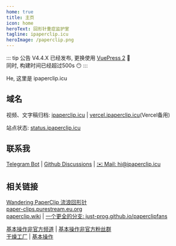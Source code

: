 ```yaml
---
home: true
title: 主页
icon: home
heroText: 回形针重症监护室
tagline: ipaperclip.icu
heroImage: /paperclip.png
---
```


::: tip 公告
V4.4.X 已经发布, 更换使用 [VuePress 2](https://v2.vuepress.vuejs.org/) :tada:  
同时, 构建时间已经超过500s :no_mouth:
:::

He, 这里是 ipaperclip.icu

## 域名

视频、文字稿归档: [ipaperclip.icu](https://ipaperclip.icu/) | [vercel.ipaperclip.icu](https://vercel.ipaperclip.icu/)(Vercel备用)

站点状态: [status.ipaperclip.icu](https://status.ipaperclip.icu/)

## 联系我

[Telegram Bot](https://t.me/ipaperclipIcu_Bot) | [Github Discussions](https://github.com/ipaperclip-icu/ipaperclip.icu/discussions) | <a href="mailto:hi@ipaperclip.icu">:envelope: Mail: hi@ipaperclip.icu</a>

## 相关链接

[Wandering PaperClip 流浪回形针](https://wandering-paperclip.glitch.me/)  
[paper-clips.purestream.eu.org](https://paper-clips.purestream.eu.org/)  
[paperclip.wiki](https://paperclip.wiki/) | [一个更全的分支: just-prog.github.io/paperclipfans](https://just-prog.github.io/paperclipfans/)

[基本操作非官方频道](https://t.me/paperclipfans) | [基本操作非官方粉丝群](https://t.me/paperclipfans)  
[干燥工厂](https://shop362189133.taobao.com/) | [基本操作](https://jibencaozuo.com/)
